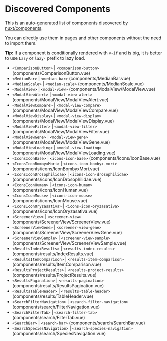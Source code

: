 # Discovered Components

This is an auto-generated list of components discovered by [nuxt/components](https://github.com/nuxt/components).

You can directly use them in pages and other components without the need to import them.

**Tip:** If a component is conditionally rendered with `v-if` and is big, it is better to use `Lazy` or `lazy-` prefix to lazy load.

- `<ComparisonButton>` | `<comparison-button>` (components/ComparisonButton.vue)
- `<MedianBar>` | `<median-bar>` (components/MedianBar.vue)
- `<MedianScale>` | `<median-scale>` (components/MedianScale.vue)
- `<ModalView>` | `<modal-view>` (components/ModalView/ModalView.vue)
- `<ModalViewAlert>` | `<modal-view-alert>` (components/ModalView/ModalViewAlert.vue)
- `<ModalViewCompare>` | `<modal-view-compare>` (components/ModalView/ModalViewCompare.vue)
- `<ModalViewDisplay>` | `<modal-view-display>` (components/ModalView/ModalViewDisplay.vue)
- `<ModalViewFilter>` | `<modal-view-filter>` (components/ModalView/ModalViewFilter.vue)
- `<ModalViewGene>` | `<modal-view-gene>` (components/ModalView/ModalViewGene.vue)
- `<ModalViewLoading>` | `<modal-view-loading>` (components/ModalView/ModalViewLoading.vue)
- `<IconsIconBase>` | `<icons-icon-base>` (components/icons/IconBase.vue)
- `<IconsIconBombyxMori>` | `<icons-icon-bombyx-mori>` (components/icons/IconBombyxMori.vue)
- `<IconsIconDrosophilidae>` | `<icons-icon-drosophilidae>` (components/icons/IconDrosophilidae.vue)
- `<IconsIconHuman>` | `<icons-icon-human>` (components/icons/IconHuman.vue)
- `<IconsIconMouse>` | `<icons-icon-mouse>` (components/icons/IconMouse.vue)
- `<IconsIconOryzasativa>` | `<icons-icon-oryzasativa>` (components/icons/IconOryzasativa.vue)
- `<ScreenerView>` | `<screener-view>` (components/ScreenerView/ScreenerView.vue)
- `<ScreenerViewGene>` | `<screener-view-gene>` (components/ScreenerView/ScreenerViewGene.vue)
- `<ScreenerViewSample>` | `<screener-view-sample>` (components/ScreenerView/ScreenerViewSample.vue)
- `<ResultsIndexResults>` | `<results-index-results>` (components/results/IndexResults.vue)
- `<ResultsItemComparison>` | `<results-item-comparison>` (components/results/ItemComparison.vue)
- `<ResultsProjectResults>` | `<results-project-results>` (components/results/ProjectResults.vue)
- `<ResultsPagination>` | `<results-pagination>` (components/results/ResultsPagination.vue)
- `<ResultsTableHeader>` | `<results-table-header>` (components/results/TableHeader.vue)
- `<SearchFilterNavigation>` | `<search-filter-navigation>` (components/search/FilterNavigation.vue)
- `<SearchFilterTab>` | `<search-filter-tab>` (components/search/FilterTab.vue)
- `<SearchBar>` | `<search-bar>` (components/search/SearchBar.vue)
- `<SearchSpeciesNavigation>` | `<search-species-navigation>` (components/search/SpeciesNavigation.vue)
